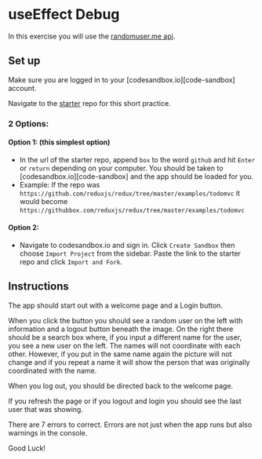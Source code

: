 # useEffect Debug

In this exercise you will use the [randomuser.me api][randomuser-api].

## Set up

Make sure you are logged in to your [codesandbox.io][code-sandbox] account.

Navigate to the [starter][starter] repo for this short practice.

### 2 Options:

#### Option 1: (this simplest option)

- In the url of the starter repo, append `box` to the word `github` and hit
  `Enter` or `return` depending on your computer. You should be taken to
  [codesandbox.io][code-sandbox] and the app should be loaded for you.
- Example: If the repo was
  `https://github.com/reduxjs/redux/tree/master/examples/todomvc` it would
  become `https://githubbox.com/reduxjs/redux/tree/master/examples/todomvc`

#### Option 2:

- Navigate to codesandbox.io and sign in. Click `Create Sandbox` then choose
 `Import Project` from the sidebar. Paste the link to the starter repo and
 click `Import and Fork`.

## Instructions

The app should start out with a welcome page and a Login button.

When you click the button you should see a random user on the left with
information and a logout button beneath the image. On the right there should be
a search box where, if you input a different name for the user, you see a new
user on the left. The names will not coordinate with each other. However, if you
put in the same name again the picture will not change and if you repeat a name
it will show the person that was originally coordinated with the name.

When you log out, you should be directed back to the
welcome page.

If you refresh the page or if you logout and login you should see the last user
that was showing.

There are 7 errors to correct. Errors are not just
when the app runs but also warnings in the console.

Good Luck!

[starter]:https://github.com/orgs/appacademy-starters/repositories?type=all
[randomuser-api]: https://randomuser.me/
